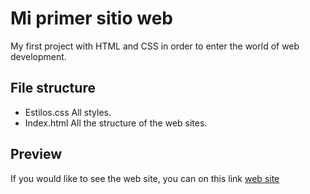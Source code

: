 # Mi primer sitio web
My first project with HTML and CSS in order to enter the world of web development.

## File structure
- Estilos.css All styles.
- Index.html All the structure of the web sites.

## Preview
If you would like to see the web site, you can on this link [web site](https://rogeliosamuel621.github.io/My-first-web-site/index.html)

